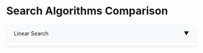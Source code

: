 <style>
.algorithm {
    background-color: #ffffff;
    box-shadow: 0 2px 4px rgba(0,0,0,0.1);
    margin: 20px 0;
    border-radius: 10px;
    overflow: hidden;
    transition: transform 0.2s ease;
}

.algorithm:hover {
    transform: translateY(-2px);
    box-shadow: 0 4px 8px rgba(0,0,0,0.15);
}

.algorithm-header {
    background-color: #f8f9fa;
    padding: 15px 20px;
    cursor: pointer;
    border-bottom: 1px solid #eee;
    display: flex;
    justify-content: space-between;
    align-items: center;
}

.algorithm-content {
    padding: 20px;
}

.complexity {
    color: #2c3e50;
    font-weight: 500;
    background-color: #e9ecef;
    padding: 4px 8px;
    border-radius: 4px;
    font-size: 0.9em;
}

.advantages, .disadvantages {
    margin: 15px 0;
    padding: 15px;
    border-radius: 6px;
}

.advantages {
    background-color: #f1f8f1;
    border-left: 4px solid #28a745;
}

.disadvantages {
    background-color: #fdf7f7;
    border-left: 4px solid #dc3545;
}

summary {
    list-style: none;
}

summary::-webkit-details-marker {
    display: none;
}

details {
    margin-bottom: 10px;
}

.arrow {
    transition: transform 0.3s ease;
}

details[open] .arrow {
    transform: rotate(180deg);
}
</style>

# Search Algorithms Comparison

<div class="algorithm">
    <details>
        <summary class="algorithm-header">
            Linear Search
            <span class="arrow">▼</span>
        </summary>
        <div class="algorithm-content">
            <div class="complexity-section">
                <span class="complexity">Time Complexity: O(n)</span>
                <span class="complexity">Space Complexity: O(1)</span>
            </div>
            
            <div class="advantages">
                <h3>Advantages:</h3>
                <ul>
                    <li>Simple and easy to implement</li>
                    <li>Works on unsorted arrays</li>
                    <li>Good for small datasets</li>
                    <li>No preprocessing required</li>
                </ul>
            </div>

            <div class="disadvantages">
                <h3>Disadvantages:</h3>
                <ul>
                    <li>Slow for large datasets</li>
                    <li>Not efficient compared to other search algorithms</li>
                    <li>Requires traversing entire array in worst case</li>
                </ul>
            </div>
        </div>
    </details>
</div>

<div class="algorithm">
    <details>
        <summary class="algorithm-header">
            Binary Search
            <span class="arrow">▼</span>
        </summary>
        <div class="algorithm-content">
            <div class="complexity-section">
                <span class="complexity">Time Complexity: O(log n)</span>
                <span class="complexity">Space Complexity: O(1) iterative, O(log n) recursive</span>
            </div>
            
            <div class="advantages">
                <h3>Advantages:</h3>
                <ul>
                    <li>Very efficient for large datasets</li>
                    <li>Fast search process</li>
                    <li>Reliable and predictable performance</li>
                </ul>
            </div>

            <div class="disadvantages">
                <h3>Disadvantages:</h3>
                <ul>
                    <li>Array must be sorted</li>
                    <li>Only works on ordered collections</li>
                    <li>Requires random access to elements</li>
                </ul>
            </div>
        </div>
    </details>
</div>

<div class="algorithm">
    <details>
        <summary class="algorithm-header">
            Interpolation Search
            <span class="arrow">▼</span>
        </summary>
        <div class="algorithm-content">
            <div class="complexity-section">
                <span class="complexity">Time Complexity: 
                    - Average case: O(log log n)
                    - Worst case: O(n)</span>
                <span class="complexity">Space Complexity: O(1)</span>
            </div>
            
            <div class="advantages">
                <h3>Advantages:</h3>
                <ul>
                    <li>Better than binary search for uniformly distributed data</li>
                    <li>Very efficient for sorted arrays</li>
                    <li>Works well when elements are distributed uniformly</li>
                </ul>
            </div>

            <div class="disadvantages">
                <h3>Disadvantages:</h3>
                <ul>
                    <li>Poor performance for non-uniform distributions</li>
                    <li>Array must be sorted</li>
                    <li>More complex implementation than binary search</li>
                </ul>
            </div>
        </div>
    </details>
</div>

<div class="algorithm">
    <details>
        <summary class="algorithm-header">
            Exponential Search
            <span class="arrow">▼</span>
        </summary>
        <div class="algorithm-content">
            <div class="complexity-section">
                <span class="complexity">Time Complexity: O(log n)</span>
                <span class="complexity">Space Complexity: O(1)</span>
            </div>
            
            <div class="advantages">
                <h3>Advantages:</h3>
                <ul>
                    <li>Works well for unbounded/infinite arrays</li>
                    <li>Useful for searching in bounded arrays</li>
                    <li>More efficient than binary search for values closer to first element</li>
                </ul>
            </div>

            <div class="disadvantages">
                <h3>Disadvantages:</h3>
                <ul>
                    <li>Array must be sorted</li>
                    <li>Additional overhead compared to binary search</li>
                    <li>Not suitable for small datasets</li>
                </ul>
            </div>
        </div>
    </details>
</div>

<script>
document.querySelectorAll('details').forEach(detail => {
    detail.addEventListener('toggle', e => {
        if (detail.open) {
            detail.scrollIntoView({ behavior: 'smooth', block: 'start' });
        }
    });
});
</script>
